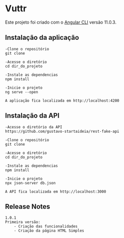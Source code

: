# Vuttr

Este projeto foi criado com o  [Angular CLI](https://github.com/angular/angular-cli) versão 11.0.3.

## Instalação da aplicação
    -Clone o repositório
    git clone

    -Acesse o diretório
    cd dir_do_projeto

    -Instale as dependencias
    npm install

    -Inicie o projeto
    ng serve --open

    A aplicação fica localizada em http://localhost:4200

## Instalação da API
    -Acesse o diretório da API
    https://github.com/gustavo-startaideia/rest-fake-api

    -Clone o repositório
    git clone

    -Acesse o diretório
    cd dir_do_projeto

    -Instale as dependencias
    npm install

    -Inicie o projeto
    npx json-server db.json
    
    A API fica localizada em http://localhost:3000

## Release Notes
    1.0.1
    Primeira versão:
        - Criação das funcionalidades
        - Criação da página HTML Simples